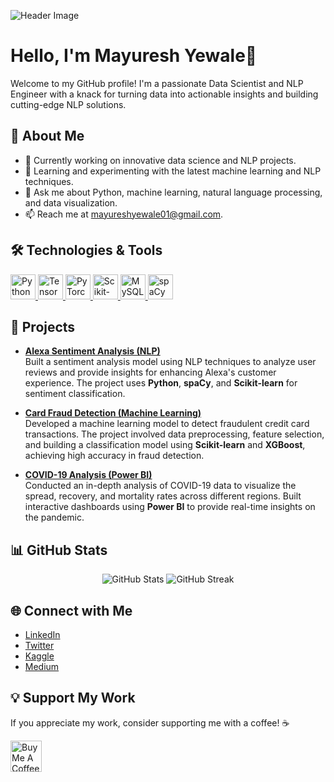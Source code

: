 ![Header Image](https://github.com/yourusername/yourrepository/blob/main/header-image.png) <!-- Replace with your header image -->

# Hello, I'm Mayuresh Yewale👋

Welcome to my GitHub profile! I'm a passionate Data Scientist and NLP Engineer with a knack for turning data into actionable insights and building cutting-edge NLP solutions.

## 🌟 About Me

- 🔭 Currently working on innovative data science and NLP projects.
- 🌱 Learning and experimenting with the latest machine learning and NLP techniques.
- 💬 Ask me about Python, machine learning, natural language processing, and data visualization.
- 📫 Reach me at [mayureshyewale01@gmail.com](mailto:mayureshyewale01@gmail.com).

## 🛠️ Technologies & Tools

<p align="left">
  <a href="https://www.python.org" target="_blank">
    <img src="https://img.icons8.com/color/48/000000/python.png" alt="Python" width="40" height="40"/>
  </a>
  <a href="https://www.tensorflow.org" target="_blank">
    <img src="https://img.icons8.com/color/48/000000/tensorflow.png" alt="TensorFlow" width="40" height="40"/>
  </a>
  <a href="https://pytorch.org" target="_blank">
    <img src="https://img.icons8.com/ios/50/000000/pytorch.png" alt="PyTorch" width="40" height="40"/>
  </a>
  <a href="https://scikit-learn.org" target="_blank">
    <img src="https://img.icons8.com/ios/50/000000/scikit-learn.png" alt="Scikit-learn" width="40" height="40"/>
  </a>
  <a href="https://www.mysql.com" target="_blank">
    <img src="https://img.icons8.com/color/48/000000/mysql-logo.png" alt="MySQL" width="40" height="40"/>
  </a>
  <a href="https://spacy.io" target="_blank">
    <img src="https://img.icons8.com/ios/50/000000/spacy.png" alt="spaCy" width="40" height="40"/>
  </a>
</p>

## 🚀 Projects

- **[Alexa Sentiment Analysis (NLP)](https://github.com/MayureshYewale/Alexa-Sentiment-Analysis)**  
  Built a sentiment analysis model using NLP techniques to analyze user reviews and provide insights for enhancing Alexa's customer experience. The project uses **Python**, **spaCy**, and **Scikit-learn** for sentiment classification.

- **[Card Fraud Detection (Machine Learning)](https://github.com/yourusername/card-fraud-detection)**  
  Developed a machine learning model to detect fraudulent credit card transactions. The project involved data preprocessing, feature selection, and building a classification model using **Scikit-learn** and **XGBoost**, achieving high accuracy in fraud detection.

- **[COVID-19 Analysis (Power BI)](https://github.com/MayureshYewale/Covid-19)**  
  Conducted an in-depth analysis of COVID-19 data to visualize the spread, recovery, and mortality rates across different regions. Built interactive dashboards using **Power BI** to provide real-time insights on the pandemic.

## 📊 GitHub Stats

<p align="center">
  <img src="https://github-readme-stats.vercel.app/api?username=yourusername&show_icons=true&hide_title=true&count_private=true&hide=prs&theme=dark" alt="GitHub Stats" />
  <img src="https://github-readme-streak-stats.herokuapp.com/?user=yourusername&theme=dark" alt="GitHub Streak" />
</p>

## 🌐 Connect with Me

- [LinkedIn](https://www.linkedin.com/in/mayuresh-yewale/)
- [Twitter](https://twitter.com/yourusername)
- [Kaggle](https://www.kaggle.com/mayureshyewale)
- [Medium](https://medium.com/@yourusername)

## 💡 Support My Work

If you appreciate my work, consider supporting me with a coffee! ☕

<a href="https://www.buymeacoffee.com/yourusername" target="_blank"> 
  <img src="https://cdn.buymeacoffee.com/buttons/v2/default-blue.png" alt="Buy Me A Coffee" height="50">
</a>
